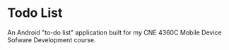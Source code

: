 # Todo List
 An Android "to-do list" application built for my CNE 4360C Mobile Device Sofware Development course.
